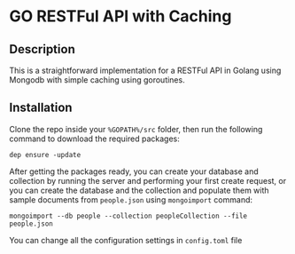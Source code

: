 # GO RESTFul API with Caching
## Description
This is a straightforward implementation for a RESTFul API in Golang using Mongodb with simple caching using goroutines.

## Installation
Clone the repo inside your `%GOPATH%/src` folder, then run the following command to download the required packages:

  ```dep ensure -update```
  
After getting the packages ready, you can create your database and collection by running the server and performing your first create request, or you can create the database and the collection and populate them with sample documents from `people.json` using `mongoimport` command:

```mongoimport --db people --collection peopleCollection --file people.json```

You can change all the configuration settings in `config.toml` file
